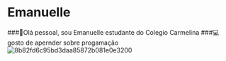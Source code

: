 # Emanuelle

###🙂Olá pessoal, sou Emanuelle estudante do Colegio Carmelina
###💻gosto de apernder sobre progamação
![8b82fd6c95bd3daa85872b081e0e3200](https://user-images.githubusercontent.com/108410744/183128323-da57b604-5646-466b-a418-ba1bb3f1f475.gif)
